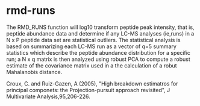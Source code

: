 rmd-runs
========

The RMD_RUNS function will log10 transform peptide peak intensity, that is, peptide abundance data and determine if any LC-MS analyses (ie,runs) in a N x P peptide data set are statistical outliers. The statistical analysis is based on summarizing each LC-MS run as a vector of q=5 summary statistics which describe the peptide abundance distribution for a specific run; a N x q matrix is then analyzed using robust PCA to compute a robust estimate of the covariance matrix used in a the calculation of a robut Mahalanobis distance.

Croux, C. and Ruiz-Gazen, A (2005), "High breakdown estimatros for principal componets: the Projection-pursuit approach revisited", J Multivariate Analysis,95,206-226.
